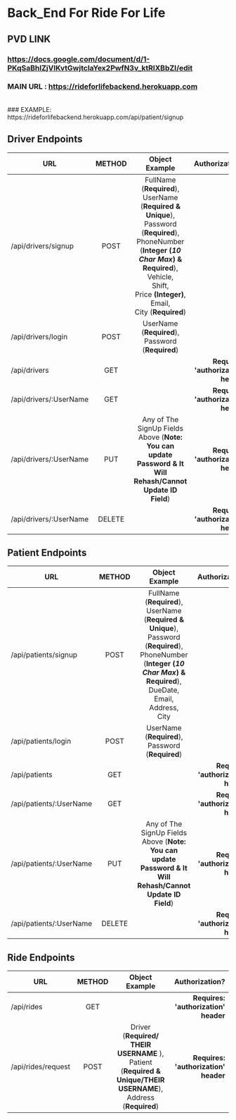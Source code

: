 # Back_End For Ride For Life

## PVD LINK

### https://docs.google.com/document/d/1-PKqSaBhlZjVlKvtGwjtclaYex2PwfN3v_ktRlXBbZI/edit

### MAIN URL : https://rideforlifebackend.herokuapp.com 
<br/>
### EXAMPLE: https://rideforlifebackend.herokuapp.com/api/patient/signup

## Driver Endpoints
| URL  | METHOD | Object Example | Authorization? |
| ---- | :----: | :---------------: |  ---------------: |
| /api/drivers/signup |  POST  |  FullName (<strong>Required</strong>),<br/> UserName (<strong>Required & Unique</strong>),<br/> Password (<strong>Required</strong>), <br/> PhoneNumber (<strong>Integer (*10 Char Max*) & Required</strong>),<br/> Vehicle,<br/> Shift,<br/> Price <strong>(Integer)</strong>,<br/> Email, <br/> City (<strong>Required</strong>)       | No |
| /api/drivers/login |  POST  |     UserName (<strong>Required</strong>), <br/> Password (<strong>Required</strong>)            | No |
| /api/drivers |  GET  |               | <strong> Requires: 'authorization' header</strong>|
| /api/drivers/:UserName |  GET  |               | <strong> Requires: 'authorization' header</strong>|
| /api/drivers/:UserName |  PUT  |  Any of The SignUp Fields Above (**Note: You can update Password & It Will Rehash/Cannot Update ID Field**)            | <strong> Requires: 'authorization' header</strong>| 
| /api/drivers/:UserName |  DELETE  |           | <strong> Requires: 'authorization' header</strong>| 

## Patient Endpoints
| URL  | METHOD | Object Example | Authorization? |
| ---- | :----: | :---------------: | ---------------: |
| /api/patients/signup |  POST  |  FullName (<strong>Required</strong>),<br/> UserName (<strong>Required & Unique</strong>),<br/> Password (<strong>Required</strong>), <br/> PhoneNumber (<strong>Integer (*10 Char Max*) & Required</strong>),<br/> DueDate,<br/> Email,<br/> Address,<br/> City       | No |
| /api/patients/login |  POST  |     UserName (<strong>Required</strong>), <br/> Password (<strong>Required</strong>)             | No |
| /api/patients |  GET  |               | <strong> Requires: 'authorization' header</strong>|
| /api/patients/:UserName |  GET  |               | <strong> Requires: 'authorization' header</strong>|
| /api/patients/:UserName |  PUT  |  Any of The SignUp Fields Above (**Note: You can update Password & It Will Rehash/Cannot Update ID Field**)            | <strong> Requires: 'authorization' header</strong>| 
| /api/patients/:UserName |  DELETE  |           | <strong> Requires: 'authorization' header</strong>| 

## Ride Endpoints
| URL  | METHOD | Object Example | Authorization? |
| ---- | :----: | :---------------: | ---------------: |
| /api/rides |  GET  |               | <strong> Requires: 'authorization' header</strong>|
| /api/rides/request |  POST  |Driver (<strong>Required/ THEIR USERNAME </strong>),<br/> Patient (<strong>Required & Unique/THEIR USERNAME</strong>),<br/> Address (<strong>Required</strong>)| <strong> Requires: 'authorization' header</strong>| 
